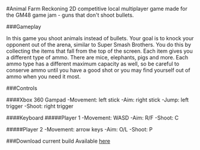 #Animal Farm Reckoning
2D competitive local multiplayer game made for the GM48 game jam - guns that don't shoot bullets.

###Gameplay

In this game you shoot animals instead of bullets. Your goal is to knock your opponent out of the arena, similar to Super Smash Brothers. You do this by collecting the items that fall from the top of the screen. Each item gives you a different type of ammo. There are mice, elephants, pigs and more. Each ammo type has a different maximum capacity as well, so be careful to conserve ammo until you have a good shot or you may find yourself out of ammo when you need it most.

###Controls

####Xbox 360 Gampad
-Movement: left stick
-Aim: right stick
-Jump: left trigger
-Shoot: right trigger

####Keyboard
#####Player 1
-Movement: WASD
-Aim: R/F
-Shoot: C

#####Player 2
-Movement: arrow keys
-Aim: O/L
-Shoot: P

###Download current build
Available [here](http://sandbox.yoyogames.com/games/226740-animal-farm-reckoning)
